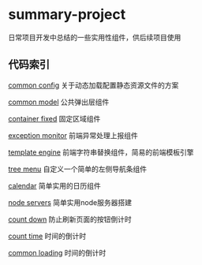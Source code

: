 ﻿# summary-project
日常项目开发中总结的一些实用性组件，供后续项目使用 
 
## 代码索引            

   [common config](https://github.com/iiling/summary-project/tree/master/common%20config)   关于动态加载配置静态资源文件的方案

   [common model](https://github.com/iiling/summary-project/tree/master/common%20model)   公共弹出层组件

   [container fixed](https://github.com/iiling/summary-project/tree/master/container%20fixed)   固定区域组件

   [exception monitor](https://github.com/iiling/summary-project/tree/master/exception%20monitor)   前端异常处理上报组件
    
   [template engine](https://github.com/iiling/summary-project/tree/master/template%20engine)   前端字符串替换组件，简易的前端模板引擎

   [tree menu](https://github.com/iiling/summary-project/tree/master/tree%20menu)   自定义一个简单的左侧导航条组件

   [calendar](https://github.com/iiling/summary-project/tree/master/calendar)  简单实用的日历组件

   [node servers](https://github.com/iiling/summary-project/tree/master/node%20servers)  简单实用node服务器搭建

   [count down](https://github.com/iiling/summary-project/tree/master/count%20time)  防止刷新页面的按钮倒计时

   [count time](https://github.com/iiling/summary-project/tree/master/count%20time)  时间的倒计时
   
   [common loading](https://github.com/iiling/summary-project/tree/master/common%20loading)  时间的倒计时

   

  